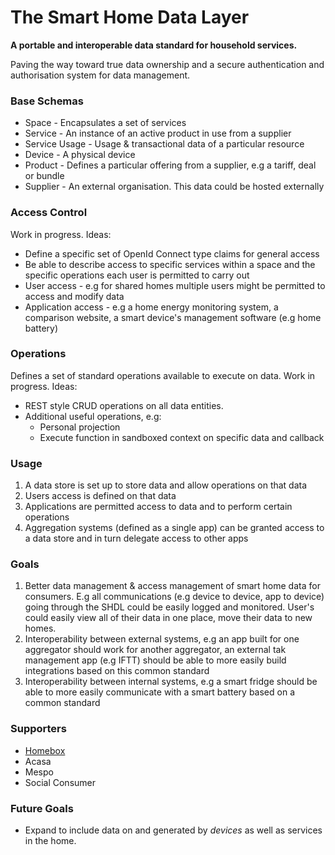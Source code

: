 # The Smart Home Data Layer

__A portable and interoperable data standard for household services.__

Paving the way toward true data ownership and a secure authentication and authorisation system for data management.

### Base Schemas

* Space - Encapsulates a set of services
* Service - An instance of an active product in use from a supplier
* Service Usage - Usage & transactional data of a particular resource
* Device - A physical device
* Product - Defines a particular offering from a supplier, e.g a tariff, deal or bundle
* Supplier - An external organisation. This data could be hosted externally

### Access Control

Work in progress. Ideas:

* Define a specific set of OpenId Connect type claims for general access
* Be able to describe access to specific services within a space and the specific operations each user is permitted to carry out
* User access - e.g for shared homes multiple users might be permitted to access and modify data
* Application access - e.g a home energy monitoring system, a comparison website, a smart device's management software (e.g home battery)

### Operations

Defines a set of standard operations available to execute on data. Work in progress. Ideas:

* REST style CRUD operations on all data entities.
* Additional useful operations, e.g:
  * Personal projection
  * Execute function in sandboxed context on specific data and callback

### Usage

1. A data store is set up to store data and allow operations on that data
2. Users access is defined on that data
3. Applications are permitted access to data and to perform certain operations
4. Aggregation systems (defined as a single app) can be granted access to a data store and in turn delegate access to other apps

### Goals

1. Better data management & access management of smart home data for consumers. E.g all communications (e.g device to device, app to device) going through the SHDL could be easily logged and monitored. User's could easily view all of their data in one place, move their data to new homes.
2. Interoperability between external systems, e.g an app built for one aggregator should work for another aggregator, an external tak management app (e.g IFTT) should be able to more easily build integrations based on this common standard
3. Interoperability between internal systems, e.g a smart fridge should be able to more easily communicate with a smart battery based on a common standard

### Supporters

* [Homebox](https://homebox.io)
* Acasa
* Mespo
* Social Consumer

### Future Goals

* Expand to include data on and generated by *devices* as well as services in the home.
